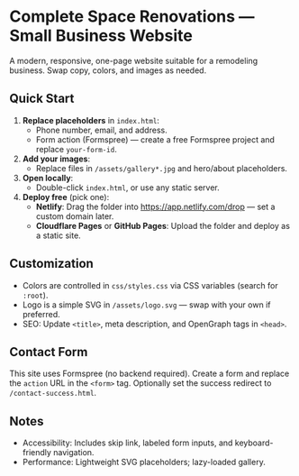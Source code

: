 # Complete Space Renovations — Small Business Website

A modern, responsive, one-page website suitable for a remodeling business. Swap copy, colors, and images as needed.

## Quick Start
1. **Replace placeholders** in `index.html`:
   - Phone number, email, and address.
   - Form action (Formspree) — create a free Formspree project and replace `your-form-id`.
2. **Add your images**:
   - Replace files in `/assets/gallery*.jpg` and hero/about placeholders.
3. **Open locally**:
   - Double-click `index.html`, or use any static server.
4. **Deploy free** (pick one):
   - **Netlify**: Drag the folder into https://app.netlify.com/drop — set a custom domain later.
   - **Cloudflare Pages** or **GitHub Pages**: Upload the folder and deploy as a static site.

## Customization
- Colors are controlled in `css/styles.css` via CSS variables (search for `:root`).
- Logo is a simple SVG in `/assets/logo.svg` — swap with your own if preferred.
- SEO: Update `<title>`, meta description, and OpenGraph tags in `<head>`.

## Contact Form
This site uses Formspree (no backend required). Create a form and replace the `action` URL in the `<form>` tag. Optionally set the success redirect to `/contact-success.html`.

## Notes
- Accessibility: Includes skip link, labeled form inputs, and keyboard-friendly navigation.
- Performance: Lightweight SVG placeholders; lazy-loaded gallery.
